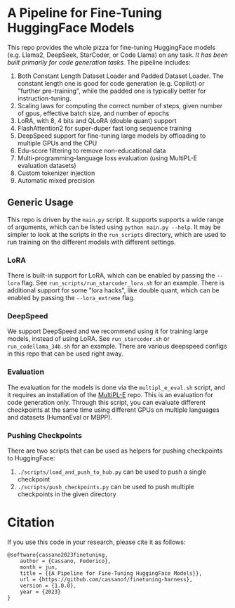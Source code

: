 # A Pipeline for Fine-Tuning HuggingFace Models

This repo provides the whole pizza for fine-tuning HuggingFace models (e.g. Llama2, DeepSeek, StarCoder, or Code Llama) on any task.
_It has been built primarily for code generation tasks._
The pipeline includes:

1. Both Constant Length Dataset Loader and Padded Dataset Loader. The constant length one is good for code generation (e.g. Copilot) or "further pre-training", while the padded one is typically better for instruction-tuning.
2. Scaling laws for computing the correct number of steps, given number of gpus, effective batch size, and number of epochs
3. LoRA, with 8, 4 bits and QLoRA (double quant) support
4. FlashAttention2 for super-duper fast long sequence training
5. DeepSpeed support for fine-tuning large models by offloading to multiple GPUs and the CPU
6. Edu-score filtering to remove non-educational data
7. Multi-programming-language loss evaluation (using MultiPL-E evaluation datasets)
8. Custom tokenizer injection
9. Automatic mixed precision

## Generic Usage

This repo is driven by the `main.py` script. It supports supports a wide range of arguments, which can be listed using `python main.py --help`.
It may be simpler to look at the scripts in the `run_scripts` directory, which are used to run training on the different models with different settings.

### LoRA

There is built-in support for LoRA, which can be enabled by passing the `--lora` flag. See `run_scripts/run_starcoder_lora.sh` for an example.
There is additional support for some "lora hacks", like double quant, which can be enabled by passing the `--lora_extreme` flag.

### DeepSpeed

We support DeepSpeed and we recommend using it for training large models, instead of using LoRA.
See `run_starcoder.sh` or `run_codellama_34b.sh` for an example. There are various deepspeed
configs in this repo that can be used right away.

### Evaluation

The evaluation for the models is done via the `multipl_e_eval.sh` script, and it requires an installation
of the [MultiPL-E](https://github.com/nuprl/MultiPL-E) repo. This is an evaluation for code generation only.
Through this script, you can evaluate
different checkpoints at the same time using different GPUs on multiple languages and datasets (HumanEval or MBPP).

### Pushing Checkpoints

There are two scripts that can be used as helpers for pushing checkpoints to HuggingFace:

1. `./scripts/load_and_push_to_hub.py` can be used to push a single checkpoint
2. `./scripts/push_checkpoints.py` can be used to push multiple checkpoints in the given directory

# Citation

If you use this code in your research, please cite it as follows:

```
@software{cassano2023finetuning,
    author = {Cassano, Federico},
    month = jun,
    title = {{A Pipeline for Fine-Tuning HuggingFace Models}},
    url = {https://github.com/cassanof/finetuning-harness},
    version = {1.0.0},
    year = {2023}
}
```
